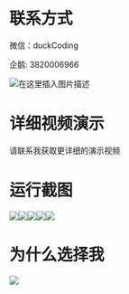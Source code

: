 # 联系方式

微信：duckCoding

企鹅: 3820006966

![在这里插入图片描述](http://upload.cxycsx.vip/91ab4bcb4f2c4c6db86365bb6d6e9c62.jpeg)

# 详细视频演示

请联系我获取更详细的演示视频

# 运行截图

![](http://www.bysj52.com/uploadfile/ueditor/image/202306/%E6%AF%95%E8%AE%BEssm672%E5%AD%A6%E4%B9%A0%E8%A7%86%E9%A2%91%E8%B5%84%E6%BA%90%E5%BA%93%E7%9A%84%E7%B3%BB%E7%BB%9F+jsp%E6%AF%95%E4%B8%9A%E8%AE%BE%E8%AE%A1/1.png)![](http://www.bysj52.com/uploadfile/ueditor/image/202306/%E6%AF%95%E8%AE%BEssm672%E5%AD%A6%E4%B9%A0%E8%A7%86%E9%A2%91%E8%B5%84%E6%BA%90%E5%BA%93%E7%9A%84%E7%B3%BB%E7%BB%9F+jsp%E6%AF%95%E4%B8%9A%E8%AE%BE%E8%AE%A1/3.png)![](http://www.bysj52.com/uploadfile/ueditor/image/202306/%E6%AF%95%E8%AE%BEssm672%E5%AD%A6%E4%B9%A0%E8%A7%86%E9%A2%91%E8%B5%84%E6%BA%90%E5%BA%93%E7%9A%84%E7%B3%BB%E7%BB%9F+jsp%E6%AF%95%E4%B8%9A%E8%AE%BE%E8%AE%A1/4.png)![](http://www.bysj52.com/uploadfile/ueditor/image/202306/%E6%AF%95%E8%AE%BEssm672%E5%AD%A6%E4%B9%A0%E8%A7%86%E9%A2%91%E8%B5%84%E6%BA%90%E5%BA%93%E7%9A%84%E7%B3%BB%E7%BB%9F+jsp%E6%AF%95%E4%B8%9A%E8%AE%BE%E8%AE%A1/5.png)![](http://www.bysj52.com/uploadfile/ueditor/image/202306/%E6%AF%95%E8%AE%BEssm672%E5%AD%A6%E4%B9%A0%E8%A7%86%E9%A2%91%E8%B5%84%E6%BA%90%E5%BA%93%E7%9A%84%E7%B3%BB%E7%BB%9F+jsp%E6%AF%95%E4%B8%9A%E8%AE%BE%E8%AE%A1/2.png)

# 为什么选择我

![](http://upload.cxycsx.vip/%E7%A8%8B%E5%BA%8F%E8%AE%BE%E8%AE%A1.png)

